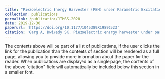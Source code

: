 ```yaml
---
title: "Piezoelectric Energy Harvester (PEH) under Parametric Excitation: A Theoretical and Experimental Investigation"
collection: publications
permalink: /publication/JIMSS-2020
date: 2019-12-30
paperurl: 'https://doi.org/10.1177/1045389X19891523'
citation: 'Garg A, Dwivedy SK. Piezoelectric energy harvester under parametric excitation: A theoretical and experimental investigation. Journal of Intelligent Material Systems and Structures. 2020;31(4):612-631. doi:10.1177/1045389X19891523'
---
```


The contents above will be part of a list of publications, if the user clicks the link for the publication than the contents of section will be rendered as a full page, allowing you to provide more information about the paper for the reader. When publications are displayed as a single page, the contents of the above "citation" field will automatically be included below this section in a smaller font.
